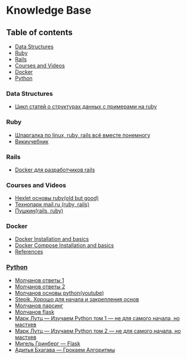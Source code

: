 <h1>Knowledge Base</h1>

<h2>Table of contents</h2>

<ul>
  <li><a href="#data-structures">Data Structures</a></li>
  <li><a href="#ruby">Ruby</a></li>
  <li><a href="#rails">Rails</a></li>
  <li><a href="#courses">Courses and Videos</a></li>
  <li><a href="#docker">Docker</a></li>
  <li><a href="#python">Python</a></li>
</ul>

<h3 id="data-structures">Data Structures</h3>
<ul>
  <li><a href="https://medium.com/amiralles/mastering-data-structures-in-ruby-recap-682a698b90d0">Цикл статей о структурах данных с примерами на ruby</a></li>
</ul>

<h3 id="ruby">Ruby</h3>
<ul>
  <li><a href="http://www.pragtob.info/rails-beginner-cheatsheet/">Шпаргалка по linux, ruby, rails всё вместе понемногу</a></li>
  <li><a href="https://ru.m.wikibooks.org/wiki/Ruby">Викиучебник</a></li>
</ul>

<h3 id="rails">Rails</h3>
<ul>
 <li><a href="http://onreader.mdl.ru/DockerRailsDevelopersApplicationsEverywhere/content/index.html">Docker для разработчиков rails</a></li>
</ul>


<h3 id="courses">Courses and Videos</h3>
<ul>
  <li><a href="https://ru.hexlet.io/courses/ruby">Hexlet основы ruby(old but good)</a></li>
  <li><a href="https://www.youtube.com/playlist?list=PLrCZzMib1e9odW1P2LnmGfe_dypZTxO3I">Технопарк mail.ru (ruby, rails)</a></li>
  <li><a href="https://www.youtube.com/playlist?list=PL3fvEdXaEVai41NdrasEgNK9lSy2w2xwg">Пушкин(rails, ruby)</a></li>
</ul>


<h3 id="docker">Docker</h3>
<ul>
  <li><a href="https://www.digitalocean.com/community/tutorials/how-to-install-and-use-docker-on-ubuntu-18-04">Docker Installation and basics</li>
  <li><a href="https://www.digitalocean.com/community/tutorials/how-to-install-docker-compose-on-ubuntu-18-04">Docker Compose Installation and basics</li>
  <li><a href="https://github.com/gonzo-web/knowledge_base/tree/master/docker">References</li>
</ul>

<h3 id="python">Python</h3>
<ul>
  <li><a href="https://www.youtube.com/watch?v=wsWVku26xcA">Молчанов ответы 1</li>
  <li><a href="https://www.youtube.com/watch?v=KT1Vf5EueGg">Молчанов ответы 2</li>
  <li><a href="https://www.youtube.com/playlist?list=PLlWXhlUMyooaeSj8L8tVVbtUo0WCO4ORR">Молчанов основы python(youtube)</li>
  <li><a href="https://stepik.org/course/512/">Stepik. Хорошо для начала и закрепления основ</li>
  <li><a href="https://www.youtube.com/watch?v=3hgkiDAaSQs">Молчанов парсинг</li>
  <li><a href="https://www.youtube.com/playlist?list=PLlWXhlUMyooZr5R2u2Zwxt6Pw6iwBo5y5">Молчанов flask</li>
  <li><a href="https://www.ozon.ru/context/detail/id/156082566/">Марк Лутц — Изучаем Python том 1 — не для самого начала, но мастхев</li>
  <li><a href="https://www.ozon.ru/context/detail/id/165524776/">Марк Лутц — Изучаем Python том 2 — не для самого начала, но мастхев</li>
  <li><a href="https://www.ozon.ru/context/detail/id/135559040/">Мигель Гринберг — Flask</li>
  <li><a href="https://www.ozon.ru/context/detail/id/139296295/">Адитья Бхагава — Грокаем Алгоритмы</li>
</ul>



